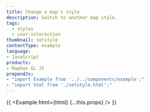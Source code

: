 ```yaml
---
title: Change a map's style
description: Switch to another map style.
tags:
  - styles
  - user-interaction
thumbnail: setstyle
contentType: example
language:
- JavaScript
products:
- Mapbox GL JS
prependJs:
- "import Example from '../../components/example';"
- "import html from './setstyle.html';"
---
```


{{ <Example html={html} {...this.props} /> }}
